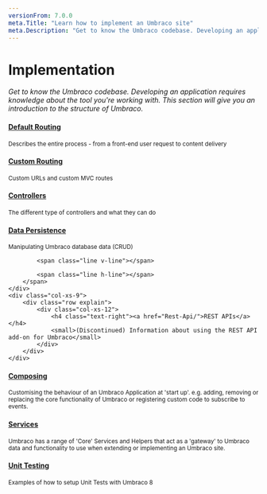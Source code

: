 ```yaml
---
versionFrom: 7.0.0
meta.Title: "Learn how to implement an Umbraco site"
meta.Description: "Get to know the Umbraco codebase. Developing an application requires knowledge about the tool you're working with. This section will give you an introduction to the structure of Umbraco."
---
```

# Implementation

*Get to know the Umbraco codebase. Developing an application requires knowledge about the tool you're working with. This section will give you an introduction to the structure of Umbraco.*

<div class="row implementation">
    <div class="col-sm-12"></div>
</div>

<div class="row">
    <div class="col-xs-3 point">
    </div>
    <div class="col-xs-3">
        <span class="dot big icon-Forking">
            <span class="line v-line"></span>
            <span class="line h-line"></span>
        </span>
    </div>
    <div class="col-xs-9">
        <div class="row explain">
            <div class="col-xs-12">
                <h4 class="text-right"><a href="Default-Routing/">Default Routing</a></h4>
                <small>Describes the entire process - from a front-end user request to content delivery</small>
            </div>
        </div>
    </div>
</div>

<div class="row">
    <div class="col-xs-3">
        <span class="dot big icon-Directions-alt">
            <span class="line v-line top"></span>
            <span class="line v-line"></span>
            <span class="line h-line"></span>
        </span>
    </div>
    <div class="col-xs-9">
        <div class="row explain">
            <div class="col-xs-12">
                <h4 class="text-right"><a href="Custom-Routing/">Custom Routing</a></h4>
                <small>Custom URLs and custom MVC routes</small>
            </div>
        </div>
    </div>
</div>

<div class="row">
    <div class="col-xs-3">
        <span class="dot big icon-Circuits">
            <span class="line v-line top"></span>
            <span class="line v-line"></span>
            <span class="line h-line"></span>
        </span>
    </div>
    <div class="col-xs-9">
        <div class="row explain">
            <div class="col-xs-12">
                <h4 class="text-right"><a href="Controllers/">Controllers</a></h4>
                <small>The different type of controllers and what they can do</small>
            </div>
        </div>
    </div>
</div>

<div class="row">
    <div class="col-xs-3">
        <span class="dot big icon-Server-alt">
            <span class="line v-line top"></span>
            <span class="line h-line"></span>
            <span class="line v-line"></span>
        </span>
    </div>
    <div class="col-xs-9">
        <div class="row explain">
            <div class="col-xs-12">
                <h4 class="text-right"><a href="Data-Persistence/">Data Persistence</a></h4>
                <small>Manipulating Umbraco database data (CRUD)</small>
            </div>
        </div>
    </div>
</div>

<div class="row">
    <div class="col-xs-3">
        <span class="dot big icon-Globe">
            <span class="line v-line top"></span>

            <span class="line v-line"></span>

            <span class="line h-line"></span>
        </span>
    </div>
    <div class="col-xs-9">
        <div class="row explain">
            <div class="col-xs-12">
                <h4 class="text-right"><a href="Rest-Api/">REST APIs</a></h4>
                <small>(Discontinued) Information about using the REST API add-on for Umbraco</small>
            </div>
        </div>
    </div>
 </div>

 <div class="row">
    <div class="col-xs-3">
        <span class="dot big">
            <span class="line v-line top"></span>
            <span class="line v-line"></span>
            <span class="line h-line"></span>
        </span>
    </div>
    <div class="col-xs-9">
        <div class="row explain">
            <div class="col-xs-12">
                <h4 class="text-right"><a href="Composing/">Composing</a></h4>
                <small>Customising the behaviour of an Umbraco Application at 'start up'. e.g. adding, removing or replacing the core functionality of Umbraco or registering custom code to subscribe to events.</small>
            </div>
        </div>
    </div>
</div>

<div class="row">
    <div class="col-xs-3">
        <span class="dot big">
            <span class="line v-line top"></span>
            <span class="line v-line"></span>
            <span class="line h-line"></span>
        </span>
    </div>
    <div class="col-xs-9">
        <div class="row explain">
            <div class="col-xs-12">
                <h4 class="text-right"><a href="Services/">Services</a></h4>
                <small>Umbraco has a range of 'Core' Services and Helpers that act as a 'gateway' to Umbraco data and functionality to use when extending or implementing an Umbraco site.</small>
            </div>
        </div>
    </div>
</div>

<div class="row">
    <div class="col-xs-3">
        <span class="dot big">
            <span class="line v-line top"></span>
            <span class="line h-line"></span>
        </span>
    </div>
    <div class="col-xs-9">
        <div class="row explain">
            <div class="col-xs-12">
                <h4 class="text-right"><a href="Unit-Testing/">Unit Testing</a></h4>
                <small>Examples of how to setup Unit Tests with Umbraco 8</small>
            </div>
        </div>
    </div>
</div>
            
            
    
